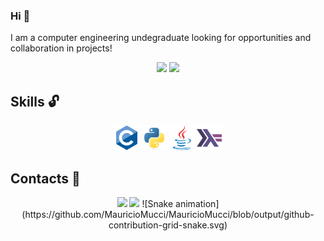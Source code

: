 ### Hi 👋

I am a computer engineering undegraduate looking for opportunities and collaboration in projects!

<div align="center">
  <img src="https://github-readme-stats.vercel.app/api?username=MauricioMucci&show_icons=true&theme=midnight-purple&include_all_commits=true&count_private=true&border_radius=3"/>
  <img src="https://github-readme-stats.vercel.app/api/top-langs/?username=MauricioMucci&theme=midnight-purple&count_private=true&border_radius=3"/>
</div>

## Skills 🔓

<div align="center">
  <img alt="C" height="40" width="40" src="https://raw.githubusercontent.com/devicons/devicon/master/icons/c/c-original.svg">
  <img alt="Python" height="40" width="40" src="https://raw.githubusercontent.com/devicons/devicon/master/icons/python/python-original.svg">
  <img alt="Java" height="40" width="40" src="https://raw.githubusercontent.com/devicons/devicon/master/icons/java/java-original.svg">
  <img alt="Haskell" height="40" width="40" src="https://raw.githubusercontent.com/devicons/devicon/master/icons/haskell/haskell-original.svg">
</div>
  
## Contacts 📲

<div align="center">
  <a href="https://www.linkedin.com/in/mauricio-mucci-227b16196/" target="_blank"><img src="https://img.shields.io/badge/-LinkedIn-%230077B5?style=for-the-badge&logo=linkedin&logoColor=white" target="_blank"></a> 
  <a href = "mailto:mauriciocarvalhomucci@gmail.com" target="_blank"><img src="https://img.shields.io/badge/Gmail-D14836?style=for-the-badge&logo=gmail&logoColor=white" target="_blank"></a>
    ![Snake animation](https://github.com/MauricioMucci/MauricioMucci/blob/output/github-contribution-grid-snake.svg)
</div>
